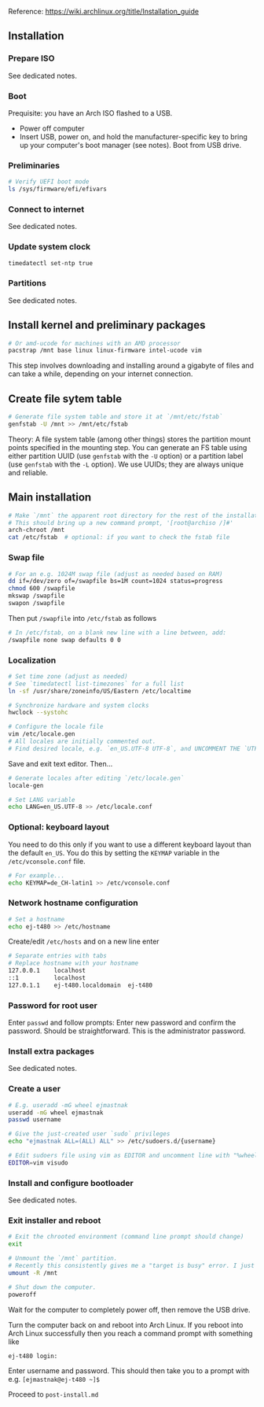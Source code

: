 Reference: https://wiki.archlinux.org/title/Installation_guide

## Installation

### Prepare ISO

See dedicated notes.

### Boot

Prequisite: you have an Arch ISO flashed to a USB.

- Power off computer
- Insert USB, power on, and hold the manufacturer-specific key to bring up your computer's boot manager (see notes). Boot from USB drive.

### Preliminaries

```bash
# Verify UEFI boot mode
ls /sys/firmware/efi/efivars
```

### Connect to internet

See dedicated notes.

### Update system clock

```bash
timedatectl set-ntp true
```

### Partitions

See dedicated notes.

## Install kernel and preliminary packages

```bash
# Or amd-ucode for machines with an AMD processor
pacstrap /mnt base linux linux-firmware intel-ucode vim
```

This step involves downloading and installing around a gigabyte of files and can take a while, depending on your internet connection.

## Create file sytem table

```bash
# Generate file system table and store it at `/mnt/etc/fstab`
genfstab -U /mnt >> /mnt/etc/fstab
```

Theory: A file system table (among other things) stores the partition mount points specified in the mounting step.
You can generate an FS table using either partition UUID (use `genfstab` with the `-U` option) or a partition label (use `genfstab` with the `-L` option).
We use UUIDs; they are always unique and reliable. 

## Main installation

```bash
# Make `/mnt` the apparent root directory for the rest of the installation
# This should bring up a new command prompt, '[root@archiso /]#'
arch-chroot /mnt
cat /etc/fstab  # optional: if you want to check the fstab file
```

### Swap file

```bash
# For an e.g. 1024M swap file (adjust as needed based on RAM)
dd if=/dev/zero of=/swapfile bs=1M count=1024 status=progress
chmod 600 /swapfile
mkswap /swapfile
swapon /swapfile
```

Then put `/swapfile` into `/etc/fstab` as follows

```bash
# In /etc/fstab, on a blank new line with a line between, add:
/swapfile none swap defaults 0 0
```

### Localization

```bash
# Set time zone (adjust as needed)
# See `timedatectl list-timezones` for a full list
ln -sf /usr/share/zoneinfo/US/Eastern /etc/localtime
```

```bash
# Synchronize hardware and system clocks
hwclock --systohc
```

```bash
# Configure the locale file
vim /etc/locale.gen
# All locales are initially commented out.
# Find desired locale, e.g. `en_US.UTF-8 UTF-8`, and UNCOMMENT THE `UTF8` VERSION
```

Save and exit text editor. Then...

```bash
# Generate locales after editing `/etc/locale.gen`
locale-gen

# Set LANG variable
echo LANG=en_US.UTF-8 >> /etc/locale.conf
```

### Optional: keyboard layout

You need to do this only if you want to use a different keyboard layout than the default `en_US`.
You do this by setting the `KEYMAP` variable in the `/etc/vconsole.conf` file.

```bash
# For example...
echo KEYMAP=de_CH-latin1 >> /etc/vconsole.conf
```

### Network hostname configuration

```bash
# Set a hostname
echo ej-t480 >> /etc/hostname
```

Create/edit `/etc/hosts` and on a new line enter

```bash
# Separate entries with tabs
# Replace hostname with your hostname
127.0.0.1    localhost
::1          localhost
127.0.1.1    ej-t480.localdomain  ej-t480
```

### Password for root user

Enter `passwd` and follow prompts: Enter new password and confirm the password. Should be straightforward. This is the administrator password.
  
### Install extra packages

See dedicated notes.

### Create a user

```bash
# E.g. useradd -mG wheel ejmastnak
useradd -mG wheel ejmastnak
passwd username
```

```bash
# Give the just-created user `sudo` privileges
echo "ejmastnak ALL=(ALL) ALL" >> /etc/sudoers.d/{username}

# Edit sudoers file using vim as EDITOR and uncomment line with "%wheel ALL=(ALL) ALL"
EDITOR=vim visudo
```

### Install and configure bootloader

See dedicated notes.

### Exit installer and reboot

```bash
# Exit the chrooted environment (command line prompt should change)
exit

# Unmount the `/mnt` partition.
# Recently this consistently gives me a "target is busy" error. I just poweroff in this case.
umount -R /mnt

# Shut down the computer.
poweroff
```

Wait for the computer to completely power off, then remove the USB drive. 

Turn the computer back on and reboot into Arch Linux.
If you reboot into Arch Linux successfully then you reach a command prompt with something like

```bash
ej-t480 login:
```

Enter username and password.
This should then take you to a prompt with e.g. `[ejmastnak@ej-t480 ~]$ `

Proceed to `post-install.md`
